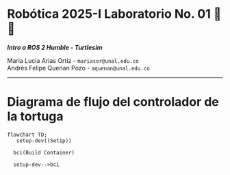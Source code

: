 # Robótica 2025-I Laboratorio No. 01 🤖🐢
***Intro a ROS 2 Humble - Turtlesim***  
  
Maria Lucia Arias Ortiz - `mariasor@unal.edu.co`  
Andrés Felipe Quenan Pozo - `aquenan@unal.edu.co`
***

# Diagrama de flujo del controlador de la tortuga

```mermaid
flowchart TD;
   setup-dev((Setip))

  bci(Build Container)

  setup-dev-->bci
```
